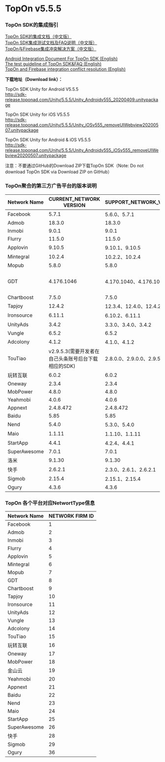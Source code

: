 # TopOn v5.5.5

<h3>TopOn SDK的集成指引</h3>

[TopOn SDK的集成文档（中文版）](zh/Android_TopOn_SDK_集成文档.md)<br>
[TopOn SDK集成测试文档及FAQ说明（中文版）](zh/TopOnSDK集成测试及FAQ说明.md)<br>
[TopOn与Firebase集成冲突解决方案（中文版）](zh/TopOn与Firebase集成冲突解决方案.md)

[Android Integration Document For TopOn SDK (English)](en/Android_Integration_Document_For_TopOn_SDK.md)<br>
[The test guideline of TopOn SDK&FAQ (English)](en/The_test_guideline_of_TopOn_SDK&FAQ.md)<br>
[TopOn and Firebase integration conflict resolution (English)](en/TopOn_and_Firebase_integration_conflict_resolution.md)<br>

**下载地址（Download link）：**<br>

TopOn SDK Unity for Android V5.5.5 <br>
http://sdk-release.toponad.com/Unity/5.5.5/Unity_Androidv555_20200409.unitypackage  <br>

TopOn SDK Unity for iOS V5.5.5 <br>
http://sdk-release.toponad.com/Unity/5.5.5/Unity_iOSv555_removeUIWebview20200507.unitypackage <br>

TopOn SDK Unity for Android & iOS V5.5.5 <br>
http://sdk-release.toponad.com/Unity/5.5.5/Unity_Androidv555_iOSv555_removeUIWebview20200507.unitypackage <br>



注意：不要通过GitHub的Download ZIP下载TopOn SDK（Note: Do not download TopOn SDK via Download ZIP on GitHub）

<h3>TopOn聚合的第三方广告平台的版本说明</h3>

| Network Name| CURRENT_NETWORK VERSION| SUPPORT_NETWORK_VERSION | P.S. |
|---|---|---|---|
|Facebook | 5.7.1| 5.6.0、5.7.1 |   |
|Admob | 18.3.0 | 18.3.0 |   |
|Inmobi | 9.0.1 |  9.0.1 |   |
|Flurry| 11.5.0 | 11.5.0 |   |
|Applovin| 9.10.5 | 9.10.1、9.10.5 |   |
|Mintegral | 10.2.4 | 10.2.2、10.2.4 |   |
|Mopub | 5.8.0 | 5.8.0 |   |
|GDT | 4.176.1046 | 4.170.1040、4.176.1046 | 广点通/Tencent/腾讯 |
|Chartboost | 7.5.0 | 7.5.0 |   | 
|Tapjoy | 12.4.2 | 12.3.4、12.4.0、12.4.2 |   |
|Ironsource | 6.11.1 | 6.10.2、6.11.1 |   |
|UnityAds | 3.4.2 | 3.3.0、3.4.0、3.4.2 |   |
|Vungle | 6.5.2 | 6.5.2 |   |
|Adcolony | 4.1.2 | 4.1.0、4.1.2 |   |
|TouTiao| v2.9.5.3(需要开发者在自己头条账号后台下载相应的SDK) | 2.8.0.0、2.9.0.0、2.9.5.3 | 头条/穿山甲 |
|玩转互联 | 6.0.2 | 6.0.2 |   |
|Oneway| 2.3.4 | 2.3.4 |   |
|MobPower | 4.8.0 | 4.8.0 |   |
|Yeahmobi| 4.0.6 | 4.0.6 |   |
|Appnext| 2.4.8.472 | 2.4.8.472 |   |
|Baidu| 5.85 | 5.85 |   |
|Nend| 5.4.0 | 5.3.0、5.4.0 |   |
|Maio| 1.1.11 | 1.1.10、1.1.11 |   |
|StartApp| 4.4.1 | 4.2.4、4.4.1 |   |
|SuperAwesome| 7.0.1 | 7.0.1 |   |
|洛米| 9.1.30 | 9.1.30 |   |
|快手| 2.6.2.1 | 2.3.0、2.6.1、2.6.2.1 |   |
|Sigmob| 2.15.4 | 2.15.1、2.15.4 |   |
|Ogury| 4.3.6 | 4.3.6 |   |

<h3>TopOn 各个平台对应NetwortType信息</h3>

| Network Name| NETWORK FIRM ID|
|---|---|
|Facebook | 1 |
|Admob | 2 |
|Inmobi | 3 | 
|Flurry| 4 | 
|Applovin| 5 | 
|Mintegral | 6 |
|Mopub | 7 |
|GDT | 8|
|Chartboost | 9| 
|Tapjoy | 10 |
|Ironsource | 11|
|UnityAds | 12 |
|Vungle | 13 | 
|Adcolony | 14 | 
|TouTiao|15|
|玩转互联 | 16 |
|Oneway|17|
|MobPower | 18 |
|金山云 | 19 |
|Yeahmobi|20|
|Appnext|21|
|Baidu|22|
|Nend|23|
|Maio|24|
|StartApp |25|
|SuperAwesome |26|
|快手|28|
|Sigmob |29|
|Ogury |36|




